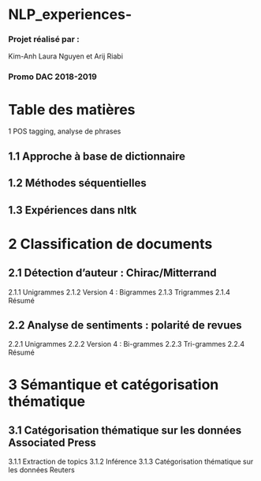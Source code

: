 # NLP_experiences-
### Projet réalisé par :
Kim-Anh Laura Nguyen et Arij Riabi
### Promo DAC 2018-2019

# Table des matières
1 POS tagging, analyse de phrases
## 1.1 Approche à base de dictionnaire 
## 1.2 Méthodes séquentielles 
## 1.3 Expériences dans nltk 
# 2 Classification de documents
## 2.1 Détection d’auteur : Chirac/Mitterrand 
2.1.1 Unigrammes 
2.1.2 Version 4 : Bigrammes 
2.1.3 Trigrammes 
2.1.4 Résumé
## 2.2 Analyse de sentiments : polarité de revues
2.2.1 Unigrammes 
2.2.2 Version 4 : Bi-grammes 
2.2.3 Tri-grammes 
2.2.4 Résumé 
# 3 Sémantique et catégorisation thématique
## 3.1 Catégorisation thématique sur les données Associated Press
3.1.1 Extraction de topics 
3.1.2 Inférence 
3.1.3 Catégorisation thématique sur les données Reuters 
